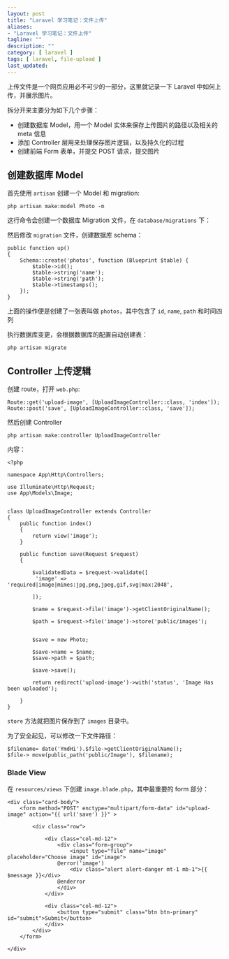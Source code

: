 ```yaml
---
layout: post
title: "Laravel 学习笔记：文件上传"
aliases: 
- "Laravel 学习笔记：文件上传"
tagline: ""
description: ""
category: [ laravel ]
tags: [ laravel, file-upload ]
last_updated:
---
```


上传文件是一个网页应用必不可少的一部分，这里就记录一下 Laravel 中如何上传，并展示图片。

拆分开来主要分为如下几个步骤：

- 创建数据库 Model，用一个 Model 实体来保存上传图片的路径以及相关的 meta 信息
- 添加 Controller 层用来处理保存图片逻辑，以及持久化的过程
- 创建前端 Form 表单，并提交 POST 请求，提交图片

## 创建数据库 Model
首先使用 `artisan` 创建一个 Model 和 migration:

    php artisan make:model Photo -m

这行命令会创建一个数据库 Migration 文件，在 `database/migrations` 下：

然后修改 `migration` 文件，创建数据库 schema：

```
public function up()
{
    Schema::create('photos', function (Blueprint $table) {
        $table->id();
        $table->string('name');
        $table->string('path');
        $table->timestamps();
    });
}
```

上面的操作便是创建了一张表叫做 `photos`，其中包含了 `id`, `name`, `path` 和时间四列

执行数据库变更，会根据数据库的配置自动创建表：

    php artisan migrate

## Controller 上传逻辑
创建 route，打开 `web.php`:

```
Route::get('upload-image', [UploadImageController::class, 'index']);
Route::post('save', [UploadImageController::class, 'save']);
```

然后创建 Controller

    php artisan make:controller UploadImageController

内容：

```
<?php
 
namespace App\Http\Controllers;
 
use Illuminate\Http\Request;
use App\Models\Image;
 
 
class UploadImageController extends Controller
{
    public function index()
    {
        return view('image');
    }
 
    public function save(Request $request)
    {
         
        $validatedData = $request->validate([
         'image' => 'required|image|mimes:jpg,png,jpeg,gif,svg|max:2048',
 
        ]);
 
        $name = $request->file('image')->getClientOriginalName();
 
        $path = $request->file('image')->store('public/images');
 
 
        $save = new Photo;
 
        $save->name = $name;
        $save->path = $path;
 
        $save->save();
 
        return redirect('upload-image')->with('status', 'Image Has been uploaded');
 
    }
}
```

`store` 方法就把图片保存到了 `images` 目录中。

为了安全起见，可以修改一下文件路径：

```
$filename= date('YmdHi').$file->getClientOriginalName();
$file-> move(public_path('public/Image'), $filename);
```


### Blade View

在 `resources/views` 下创建 `image.blade.php`，其中最重要的 form 部分：

```
<div class="card-body">
    <form method="POST" enctype="multipart/form-data" id="upload-image" action="{{ url('save') }}" >

        <div class="row">

            <div class="col-md-12">
                <div class="form-group">
                    <input type="file" name="image" placeholder="Choose image" id="image">
                @error('image')
                    <div class="alert alert-danger mt-1 mb-1">{{ $message }}</div>
                @enderror
                </div>
            </div>

            <div class="col-md-12">
                <button type="submit" class="btn btn-primary" id="submit">Submit</button>
            </div>
        </div>     
    </form>

</div>
```



